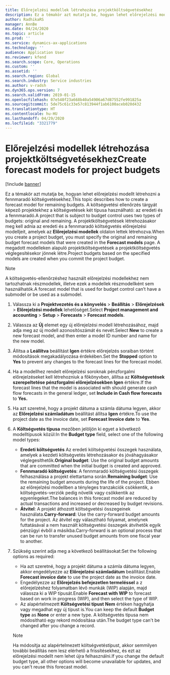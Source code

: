```yaml
---
title: Előrejelzési modellek létrehozása projektköltségvetésekhez
description: Ez a témakör azt mutatja be, hogyan lehet előrejelzési modellt létrehozni a fennmaradó költségvetésekhez.
author: RadhikaRS
manager: AnnBe
ms.date: 04/24/2020
ms.topic: article
ms.prod: ''
ms.service: dynamics-ax-applications
ms.technology: ''
audience: Application User
ms.reviewer: kfend
ms.search.scope: Core, Operations
ms.custom: ''
ms.assetid: ''
ms.search.region: Global
ms.search.industry: Service industries
ms.author: v-radsh
ms.dyn365.ops.version: 7
ms.search.validFrom: 2019-01-15
ms.openlocfilehash: 07e540f23a668b40a54906a67d87552fe991825a
ms.sourcegitcommit: 5de75c61c33e57c813944f1ab6100aceb020d432
ms.translationtype: HT
ms.contentlocale: hu-HU
ms.lasthandoff: 04/29/2020
ms.locfileid: "3321779"
---
```

# <a name="create-forecast-models-for-project-budgets"></a><span data-ttu-id="9d839-103">Előrejelzési modellek létrehozása projektköltségvetésekhez</span><span class="sxs-lookup"><span data-stu-id="9d839-103">Create forecast models for project budgets</span></span> 

[!include [banner](../includes/banner.md)]

<span data-ttu-id="9d839-104">Ez a témakör azt mutatja be, hogyan lehet előrejelzési modellt létrehozni a fennmaradó költségvetésekhez.</span><span class="sxs-lookup"><span data-stu-id="9d839-104">This topic describes how to create a forecast model for remaining budgets.</span></span> <span data-ttu-id="9d839-105">A költségvetési ellenőrzés tárgyát képező projektekhez a költségvetések két típusa használható: az eredeti és a fennmaradó.</span><span class="sxs-lookup"><span data-stu-id="9d839-105">A project that is subject to budget control uses two types of budgets: original and remaining.</span></span> <span data-ttu-id="9d839-106">A projektköltségvetések létrehozásakor meg kell adnia az eredeti és a fennmaradó költségvetés előrejelzési modelljeit, amelyek az **Előrejelzési modellek** oldalon lettek létrehozva.</span><span class="sxs-lookup"><span data-stu-id="9d839-106">When you create a project budget, you must specify the original and remaining budget forecast models that were created in the **Forecast models** page.</span></span> <span data-ttu-id="9d839-107">A megadott modelleken alapuló projektköltségvetések a projektköltségvetés véglegesítésekor jönnek létre.</span><span class="sxs-lookup"><span data-stu-id="9d839-107">Project budgets based on the specified models are created when you commit the project budget.</span></span>

> [!NOTE]
> <span data-ttu-id="9d839-108">A költségvetés-ellenőrzéshez használt előrejelzési modellekhez nem tartozhatnak részmodellek, illetve ezek a modellek részmodellként sem használhatók.</span><span class="sxs-lookup"><span data-stu-id="9d839-108">A forecast model that is used for budget control can’t have a submodel or be used as a submodel.</span></span>

1. <span data-ttu-id="9d839-109">Válassza ki a **Projektvezetés és a könyvelés** > **Beállítás** > **Előrejelzések**  > **Előrejelzési modellek** lehetőséget.</span><span class="sxs-lookup"><span data-stu-id="9d839-109">Select **Project management and accounting** > **Setup** > **Forecasts**  > **Forecast models**.</span></span>
2. <span data-ttu-id="9d839-110">Válassza az **Új** elemet egy új előrejelzési modell létrehozásához, majd adja meg az új modell azonosítószámát és nevét.</span><span class="sxs-lookup"><span data-stu-id="9d839-110">Select **New** to create a new forecast model, and then enter a model ID number and name for the new model.</span></span> 
3. <span data-ttu-id="9d839-111">Állítsa a **Leállítva** beállítást **Igen** értékre előrejelzés soraiban történt módosítások megakadályozása érdekében.</span><span class="sxs-lookup"><span data-stu-id="9d839-111">Set the **Stopped** option to **Yes** to prevent any changes to the forecast lines for the forecast model.</span></span> 
4. <span data-ttu-id="9d839-112">Ha a modellhez rendelt előrejelzési soroknak pénzforgalmi előrejelzéseket kell létrehozniuk a főkönyvben, állítsa az **Költségvetések szerepeltetése pénzforgalmi előrejelzésekben** **Igen** értékre.</span><span class="sxs-lookup"><span data-stu-id="9d839-112">If the forecast lines that the model is associated with should generate cash flow forecasts in the general ledger, set **Include in Cash flow forecasts** to **Yes.**</span></span> 
5. <span data-ttu-id="9d839-113">Ha azt szeretné, hogy a projekt dátuma a számla dátuma legyen, akkor az **Előrejelzési számladátum** beállítást állítsa **Igen** értékre.</span><span class="sxs-lookup"><span data-stu-id="9d839-113">To use the project date as the invoice date, set **Forecast Invoice date** to **Yes**.</span></span> 
6. <span data-ttu-id="9d839-114">A **Költségvetés típusa** mezőben jelöljön ki egyet a következő modelltípusok közül:</span><span class="sxs-lookup"><span data-stu-id="9d839-114">In the **Budget type** field, select one of the following model types:</span></span>

   - <span data-ttu-id="9d839-115">**Eredeti költségvetés** Az eredeti költségvetési összegek használata, amelyek a kezdeti költségvetés létrehozásakor és jóváhagyásakor véglegesíthetők.</span><span class="sxs-lookup"><span data-stu-id="9d839-115">**Original budget**: Use the original budget amounts that are committed when the initial budget is created and approved.</span></span>
   - <span data-ttu-id="9d839-116">**Fennmaradó költségvetés**: A fennmaradó költségvetési összegek felhasználása a projekt élettartama során.</span><span class="sxs-lookup"><span data-stu-id="9d839-116">**Remaining budget**: Use the remaining budget amounts during the life of the project.</span></span> <span data-ttu-id="9d839-117">Ebben az előrejelzési modellben a tényleges tranzakciók csökkentik, a költségvetés-verziók pedig növelik vagy csökkentik az egyenlegeket.</span><span class="sxs-lookup"><span data-stu-id="9d839-117">The balances in this forecast model are reduced by actual transactions and increased or decreased by budget revisions.</span></span>
   - <span data-ttu-id="9d839-118">**Átvitel**: A projekt áthozott költségvetési összegeinek használata.</span><span class="sxs-lookup"><span data-stu-id="9d839-118">**Carry-forward**: Use the carry-forward budget amounts for the project.</span></span> <span data-ttu-id="9d839-119">Az átvitel egy választható folyamat, amelynek futtatásával a nem használt költségvetési összegek átvihetők egyik pénzügyi évből a másikba.</span><span class="sxs-lookup"><span data-stu-id="9d839-119">Carry-forward is an optional process that can be run to transfer unused budget amounts from one fiscal year to another.</span></span>

7. <span data-ttu-id="9d839-120">Szükség szerint adja meg a következő beállításokat:</span><span class="sxs-lookup"><span data-stu-id="9d839-120">Set the following options as required:</span></span>

   - <span data-ttu-id="9d839-121">Ha azt szeretné, hogy a projekt dátuma a számla dátuma legyen, akkor engedélyezze az **Előrejelzési számladátum** beállítást.</span><span class="sxs-lookup"><span data-stu-id="9d839-121">Enable **Forecast invoice date** to use the project date as the invoice date.</span></span>
   - <span data-ttu-id="9d839-122">Engedélyezze az **Előrejelzés befejezetlen termeléssel** a z előrejelzéshez folyamatban lévő munkák (WIP) alapján, majd válassza ki a WIP típusát.</span><span class="sxs-lookup"><span data-stu-id="9d839-122">Enable **Forecast with WIP** to forecast based on work in progress (WIP), and then select the type of WIP.</span></span> 
   - <span data-ttu-id="9d839-123">Az alapértelmezett **Költségvetési típust** **Nem** értéken hagyhatja vagy megadhat egy új típust is.</span><span class="sxs-lookup"><span data-stu-id="9d839-123">You can keep the default **Budget type** as **None** or enter a new type.</span></span> <span data-ttu-id="9d839-124">A költségvetés típusa nem módosítható egy rekord módosítása után.</span><span class="sxs-lookup"><span data-stu-id="9d839-124">The budget type can't be changed after you change a record.</span></span>     
    > [!NOTE]
    > <span data-ttu-id="9d839-125">Ha módosítja az alapértelmezett költségvetéstípust, akkor semmilyen további beállítás nem lesz elérhető a frissítésekhez, és ezt az előrejelzési modellt nem lehet újra felhasználni.</span><span class="sxs-lookup"><span data-stu-id="9d839-125">If you change the default budget type, all other options will become unavailable for updates, and you can't reuse this forecast model.</span></span> 
   


 

